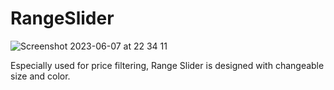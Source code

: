 # RangeSlider

![Screenshot 2023-06-07 at 22 34 11](https://github.com/SaniyeToy/RangeSlider/assets/75203610/b66ace55-22be-4093-9e0d-a0d1224ae942)


Especially used for price filtering, Range Slider is designed with changeable size and color. 

